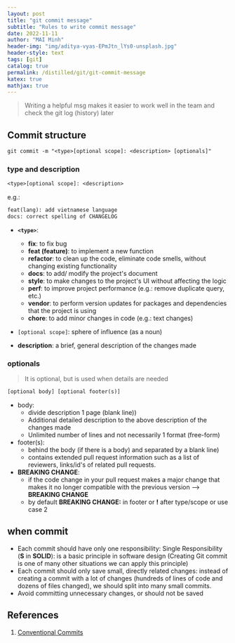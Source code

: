 ```yaml
---
layout: post
title: "git commit message"
subtitle: "Rules to write commit message"
date: 2022-11-11
author: "MAI Minh"
header-img: "img/aditya-vyas-EPmJtn_lYs0-unsplash.jpg"
header-style: text
tags: [git]
catalog: true
permalink: /distilled/git/git-commit-message
katex: true
mathjax: true
---
```


> Writing a helpful msg makes it easier to work well in the team and check the git log (history) later

## Commit structure

```txt
git commit -m "<type>[optional scope]: <description> [optionals]"
```

### type and description

```txt
<type>[optional scope]: <description>
```

e.g.:
```txt
feat(lang): add vietnamese language
docs: correct spelling of CHANGELOG
```

- **`<type>`**:
    - **fix**: to fix bug
    - **feat (feature)**: to implement a new function
    - **refactor**: to clean up the code, eliminate code smells, without changing existing functionality
    - **docs**: to add/ modify the project's document
    - **style**: to make changes to the project's UI without affecting the logic
    - **perf**: to improve project performance (e.g.: remove duplicate query, etc.)
    - **vendor**: to perform version updates for packages and dependencies that the project is using
    - **chore**: to add minor changes in code (e.g.: text changes)
- `[optional scope]`: sphere of influence (as a noun)

- **description**: a brief, general description of the changes made
    
### optionals

> It is optional, but is used when details are needed

```txt
[optional body] [optional footer(s)]
```

- body:
    - divide description 1 page (blank line))
    - Additional detailed description to the above description of the changes made
    - Unlimited number of lines and not necessarily 1 format (free-form)
- footer(s):
    - behind the body (if there is a body) and separated by a blank line)
    - contains extended pull request information such as a list of reviewers, links/id's of related pull requests.
- **BREAKING CHANGE**:
    - if the code change in your pull request makes a major change that makes it no longer compatible with the previous version --> **BREAKING CHANGE**
    - by default **BREAKING CHANGE:** in footer or **!** after type/scope or use case 2

## when commit

- Each commit should have only one responsibility: Single Responsibility (**S** in **SOLID**): is a basic principle in software design (Creating Git commit is one of many other situations we can apply this principle)
- Each commit should only save small, directly related changes: instead of creating a commit with a lot of changes (hundreds of lines of code and dozens of files changed), we should split into many small commits.
- Avoid committing unnecessary changes, or should not be saved


## References
1. [Conventional Commits](https://www.conventionalcommits.org/en/v1.0.0/?fbclid=IwAR1XtGOTAJk-w8aEq3v983ooN1jNsrspzLJXn-kY3xZmqWkOxbIPBs7bgTc)